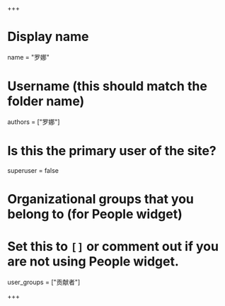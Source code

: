 +++
# Display name
name = "罗娜"

# Username (this should match the folder name)
authors = ["罗娜"]

# Is this the primary user of the site?
superuser = false

# Organizational groups that you belong to (for People widget)
#   Set this to `[]` or comment out if you are not using People widget.
user_groups = ["贡献者"]

+++
